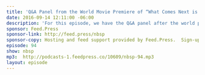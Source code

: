 ```yaml
---
title: 'Q&A Panel from the World Movie Premiere of “What Comes Next is the Future”'
date: 2016-09-14 12:11:00 -06:00
description: 'For this episode, we have the Q&A panel after the world premiere of Matt Griffin’s documentary, “What Comes Next is the Future.” The premiere took place at Code & Supply’s Abstraction conference in Pittsburgh, PA on August 18th. Panelists included Matt Griffin, Jeffrey Zeldman, Mat “Wilto” Marquis, and Val Head.'
sponsor: Feed.Press
sponsor-link: http://feed.press/nbsp
sponsor-copy: Hosting and feed support provided by Feed.Press.  Sign-up today and try FeedPress on a 14 day trial (no contracts or commitments). Use promo code *nbsp* during checkout to get 10% off your first year.
episode: 94
show: nbsp
mp3:  http://podcasts-1.feedpress.co/10609/nbsp-94.mp3
layout: episode
---
```

